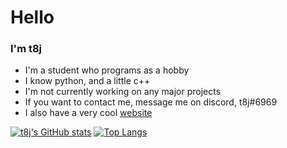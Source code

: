 <h1>Hello</h1>
<h3>I'm t8j</h3>

- I'm a student who programs as a hobby
- I know python, and a little c++
- I'm not currently working on any major projects
- If you want to contact me, message me on discord, t8j#6969
- I also have a very cool <a href="https://www.t8j.monster">website</a>

[![t8j's GitHub stats](https://github-readme-stats.vercel.app/api?username=tea8j&theme=nightowl&show_icons=true)](https://github.com/anuraghazra/github-readme-stats)
[![Top Langs](https://github-readme-stats.vercel.app/api/top-langs/?username=tea8j&theme=nightowl&layout=compact)](https://github.com/anuraghazra/github-readme-stats)
